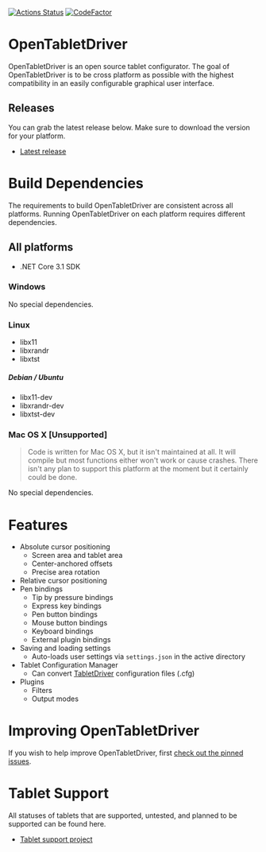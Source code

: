 [![Actions Status](https://github.com/InfinityGhost/OpenTabletDriver/workflows/.NET%20Core/badge.svg)](https://github.com/InfinityGhost/OpenTabletDriver/actions) [![CodeFactor](https://www.codefactor.io/repository/github/infinityghost/opentabletdriver/badge/master)](https://www.codefactor.io/repository/github/infinityghost/opentabletdriver/overview/master)

# OpenTabletDriver

OpenTabletDriver is an open source tablet configurator. The goal of OpenTabletDriver is to be cross platform as possible with the highest compatibility in an easily configurable graphical user interface.

## Releases

You can grab the latest release below. Make sure to download the version for your platform.

- [Latest release](https://github.com/InfinityGhost/OpenTabletDriver/releases)

# Build Dependencies

The requirements to build OpenTabletDriver are consistent across all platforms. Running OpenTabletDriver on each platform requires different dependencies.

## All platforms
- .NET Core 3.1 SDK

### Windows

No special dependencies.

### Linux

- libx11
- libxrandr
- libxtst

##### Debian / Ubuntu

- libx11-dev
- libxrandr-dev
- libxtst-dev

### Mac OS X [Unsupported]
> Code is written for Mac OS X, but it isn't maintained at all. It will compile but most functions either won't work or cause crashes. There isn't any plan to support this platform at the moment but it certainly could be done.

No special dependencies.

# Features

- Absolute cursor positioning
  - Screen area and tablet area
  - Center-anchored offsets
  - Precise area rotation
- Relative cursor positioning
- Pen bindings
  - Tip by pressure bindings
  - Express key bindings
  - Pen button bindings
  - Mouse button bindings
  - Keyboard bindings
  - External plugin bindings
- Saving and loading settings
  - Auto-loads user settings via `settings.json` in the active directory
- Tablet Configuration Manager
  - Can convert [TabletDriver](https://github.com/hawku/TabletDriver) configuration files (.cfg)
- Plugins
  - Filters
  - Output modes

# Improving OpenTabletDriver

If you wish to help improve OpenTabletDriver, first [check out the pinned issues](https://github.com/InfinityGhost/OpenTabletDriver/issues).

# Tablet Support

All statuses of tablets that are supported, untested, and planned to be supported can be found here.

- [Tablet support project](https://github.com/InfinityGhost/OpenTabletDriver/projects/4)